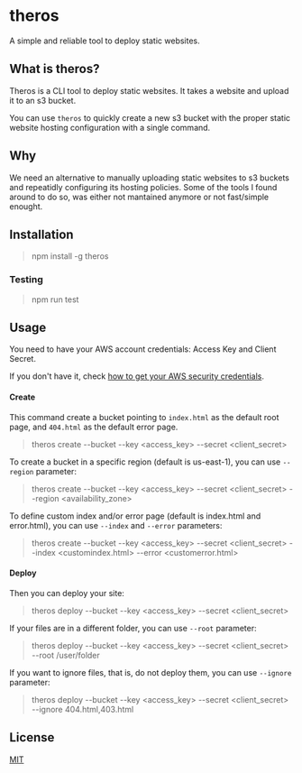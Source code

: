 # theros

A simple and reliable tool to deploy static websites.


## What is theros?

Theros is a CLI tool to deploy static websites. It takes a website and upload it to an s3 bucket.

You can use `theros` to quickly create a new s3 bucket with the proper static website hosting configuration with a single command.

## Why

We need an alternative to manually uploading static websites to s3 buckets and repeatidly configuring its hosting policies. 
Some of the tools I found around to do so, was either not mantained anymore or not fast/simple enought.


## Installation


> npm install -g theros

### Testing

> npm run test

## Usage

You need to have your AWS account credentials: Access Key and Client Secret. 

If you don't have it, check [how to get your AWS security credentials](https://aws.amazon.com/pt/blogs/security/wheres-my-secret-access-key/).

#### Create

This command create a bucket pointing to `index.html` as the default root page, and `404.html` as the default error page.

> theros create --bucket <bucketname> --key <access_key> --secret <client_secret>
  
To create a bucket in a specific region (default is us-east-1), you can use `--region` parameter:

> theros create --bucket <bucketname> --key <access_key> --secret <client_secret> --region <availability_zone>
  
To define custom index and/or error page (default is index.html and error.html), you can use `--index` and `--error` parameters:

> theros create --bucket <bucketname> --key <access_key> --secret <client_secret> --index <customindex.html> --error <customerror.html>


#### Deploy

Then you can deploy your site:

> theros deploy --bucket <bucketname> --key <access_key> --secret <client_secret>
  
  If your files are in a different folder, you can use `--root` parameter:
  
> theros deploy --bucket <bucketname> --key <access_key> --secret <client_secret> --root /user/folder
  
  If you want to ignore files, that is, do not deploy them, you can use `--ignore` parameter:
  
> theros deploy --bucket <bucketname> --key <access_key> --secret <client_secret> --ignore 404.html,403.html
  
  
  ## License
  
  [MIT](https://github.com/andreybleme/theros/blob/master/LICENSE.md)
  
